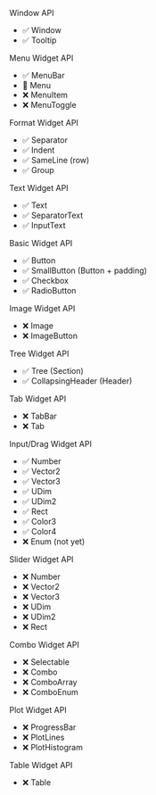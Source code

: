 Window API
  - ✅ Window
  - ✅ Tooltip

Menu Widget API
  - ✅ MenuBar
  - 📝 Menu
  - ❌ MenuItem
  - ❌ MenuToggle

Format Widget API
  - ✅ Separator
  - ✅ Indent
  - ✅ SameLine (row)
  - ✅ Group

Text Widget API
  - ✅ Text
  - ✅ SeparatorText
  - ✅ InputText

Basic Widget API
  - ✅ Button
  - ✅ SmallButton (Button + padding)
  - ✅ Checkbox
  - ✅ RadioButton

Image Widget API
  - ❌ Image
  - ❌ ImageButton

Tree Widget API
  - ✅ Tree (Section)
  - ✅ CollapsingHeader (Header)

Tab Widget API
  - ❌ TabBar
  - ❌ Tab

Input/Drag Widget API
  - ✅ Number
  - ✅ Vector2
  - ✅ Vector3
  - ✅ UDim
  - ✅ UDim2
  - ✅ Rect
  - ✅ Color3
  - ✅ Color4
  - ❌ Enum (not yet)

Slider Widget API
  - ❌ Number
  - ❌ Vector2
  - ❌ Vector3
  - ❌ UDim
  - ❌ UDim2
  - ❌ Rect

Combo Widget API
  - ❌ Selectable
  - ❌ Combo
  - ❌ ComboArray
  - ❌ ComboEnum

Plot Widget API
  - ❌ ProgressBar
  - ❌ PlotLines
  - ❌ PlotHistogram

Table Widget API
  - ❌ Table

